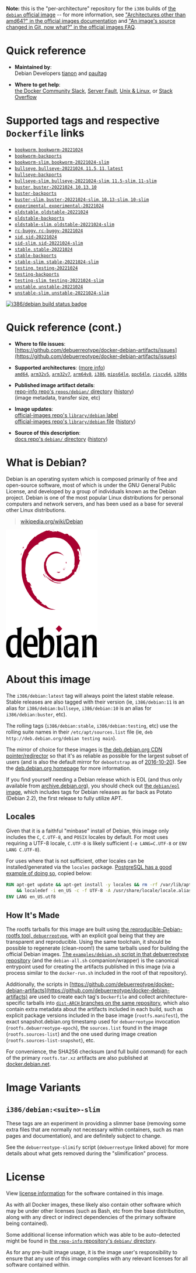 <!--

********************************************************************************

WARNING:

    DO NOT EDIT "debian/README.md"

    IT IS AUTO-GENERATED

    (from the other files in "debian/" combined with a set of templates)

********************************************************************************

-->

**Note:** this is the "per-architecture" repository for the `i386` builds of [the `debian` official image](https://hub.docker.com/_/debian) -- for more information, see ["Architectures other than amd64?" in the official images documentation](https://github.com/docker-library/official-images#architectures-other-than-amd64) and ["An image's source changed in Git, now what?" in the official images FAQ](https://github.com/docker-library/faq#an-images-source-changed-in-git-now-what).

# Quick reference

-	**Maintained by**:  
	Debian Developers [tianon](https://qa.debian.org/developer.php?login=tianon) and [paultag](https://qa.debian.org/developer.php?login=paultag)

-	**Where to get help**:  
	[the Docker Community Slack](https://dockr.ly/slack), [Server Fault](https://serverfault.com/help/on-topic), [Unix & Linux](https://unix.stackexchange.com/help/on-topic), or [Stack Overflow](https://stackoverflow.com/help/on-topic)

# Supported tags and respective `Dockerfile` links

-	[`bookworm`, `bookworm-20221024`](https://github.com/debuerreotype/docker-debian-artifacts/blob/6edb6965dab2d7fd328af6a2f237620a600c9570/bookworm/Dockerfile)
-	[`bookworm-backports`](https://github.com/debuerreotype/docker-debian-artifacts/blob/6edb6965dab2d7fd328af6a2f237620a600c9570/bookworm/backports/Dockerfile)
-	[`bookworm-slim`, `bookworm-20221024-slim`](https://github.com/debuerreotype/docker-debian-artifacts/blob/6edb6965dab2d7fd328af6a2f237620a600c9570/bookworm/slim/Dockerfile)
-	[`bullseye`, `bullseye-20221024`, `11.5`, `11`, `latest`](https://github.com/debuerreotype/docker-debian-artifacts/blob/6edb6965dab2d7fd328af6a2f237620a600c9570/bullseye/Dockerfile)
-	[`bullseye-backports`](https://github.com/debuerreotype/docker-debian-artifacts/blob/6edb6965dab2d7fd328af6a2f237620a600c9570/bullseye/backports/Dockerfile)
-	[`bullseye-slim`, `bullseye-20221024-slim`, `11.5-slim`, `11-slim`](https://github.com/debuerreotype/docker-debian-artifacts/blob/6edb6965dab2d7fd328af6a2f237620a600c9570/bullseye/slim/Dockerfile)
-	[`buster`, `buster-20221024`, `10.13`, `10`](https://github.com/debuerreotype/docker-debian-artifacts/blob/6edb6965dab2d7fd328af6a2f237620a600c9570/buster/Dockerfile)
-	[`buster-backports`](https://github.com/debuerreotype/docker-debian-artifacts/blob/6edb6965dab2d7fd328af6a2f237620a600c9570/buster/backports/Dockerfile)
-	[`buster-slim`, `buster-20221024-slim`, `10.13-slim`, `10-slim`](https://github.com/debuerreotype/docker-debian-artifacts/blob/6edb6965dab2d7fd328af6a2f237620a600c9570/buster/slim/Dockerfile)
-	[`experimental`, `experimental-20221024`](https://github.com/debuerreotype/docker-debian-artifacts/blob/6edb6965dab2d7fd328af6a2f237620a600c9570/experimental/Dockerfile)
-	[`oldstable`, `oldstable-20221024`](https://github.com/debuerreotype/docker-debian-artifacts/blob/6edb6965dab2d7fd328af6a2f237620a600c9570/oldstable/Dockerfile)
-	[`oldstable-backports`](https://github.com/debuerreotype/docker-debian-artifacts/blob/6edb6965dab2d7fd328af6a2f237620a600c9570/oldstable/backports/Dockerfile)
-	[`oldstable-slim`, `oldstable-20221024-slim`](https://github.com/debuerreotype/docker-debian-artifacts/blob/6edb6965dab2d7fd328af6a2f237620a600c9570/oldstable/slim/Dockerfile)
-	[`rc-buggy`, `rc-buggy-20221024`](https://github.com/debuerreotype/docker-debian-artifacts/blob/6edb6965dab2d7fd328af6a2f237620a600c9570/rc-buggy/Dockerfile)
-	[`sid`, `sid-20221024`](https://github.com/debuerreotype/docker-debian-artifacts/blob/6edb6965dab2d7fd328af6a2f237620a600c9570/sid/Dockerfile)
-	[`sid-slim`, `sid-20221024-slim`](https://github.com/debuerreotype/docker-debian-artifacts/blob/6edb6965dab2d7fd328af6a2f237620a600c9570/sid/slim/Dockerfile)
-	[`stable`, `stable-20221024`](https://github.com/debuerreotype/docker-debian-artifacts/blob/6edb6965dab2d7fd328af6a2f237620a600c9570/stable/Dockerfile)
-	[`stable-backports`](https://github.com/debuerreotype/docker-debian-artifacts/blob/6edb6965dab2d7fd328af6a2f237620a600c9570/stable/backports/Dockerfile)
-	[`stable-slim`, `stable-20221024-slim`](https://github.com/debuerreotype/docker-debian-artifacts/blob/6edb6965dab2d7fd328af6a2f237620a600c9570/stable/slim/Dockerfile)
-	[`testing`, `testing-20221024`](https://github.com/debuerreotype/docker-debian-artifacts/blob/6edb6965dab2d7fd328af6a2f237620a600c9570/testing/Dockerfile)
-	[`testing-backports`](https://github.com/debuerreotype/docker-debian-artifacts/blob/6edb6965dab2d7fd328af6a2f237620a600c9570/testing/backports/Dockerfile)
-	[`testing-slim`, `testing-20221024-slim`](https://github.com/debuerreotype/docker-debian-artifacts/blob/6edb6965dab2d7fd328af6a2f237620a600c9570/testing/slim/Dockerfile)
-	[`unstable`, `unstable-20221024`](https://github.com/debuerreotype/docker-debian-artifacts/blob/6edb6965dab2d7fd328af6a2f237620a600c9570/unstable/Dockerfile)
-	[`unstable-slim`, `unstable-20221024-slim`](https://github.com/debuerreotype/docker-debian-artifacts/blob/6edb6965dab2d7fd328af6a2f237620a600c9570/unstable/slim/Dockerfile)

[![i386/debian build status badge](https://img.shields.io/jenkins/s/https/doi-janky.infosiftr.net/job/multiarch/job/i386/job/debian.svg?label=i386/debian%20%20build%20job)](https://doi-janky.infosiftr.net/job/multiarch/job/i386/job/debian/)

# Quick reference (cont.)

-	**Where to file issues**:  
	[https://github.com/debuerreotype/docker-debian-artifacts/issues](https://github.com/debuerreotype/docker-debian-artifacts/issues)

-	**Supported architectures**: ([more info](https://github.com/docker-library/official-images#architectures-other-than-amd64))  
	[`amd64`](https://hub.docker.com/r/amd64/debian/), [`arm32v5`](https://hub.docker.com/r/arm32v5/debian/), [`arm32v7`](https://hub.docker.com/r/arm32v7/debian/), [`arm64v8`](https://hub.docker.com/r/arm64v8/debian/), [`i386`](https://hub.docker.com/r/i386/debian/), [`mips64le`](https://hub.docker.com/r/mips64le/debian/), [`ppc64le`](https://hub.docker.com/r/ppc64le/debian/), [`riscv64`](https://hub.docker.com/r/riscv64/debian/), [`s390x`](https://hub.docker.com/r/s390x/debian/)

-	**Published image artifact details**:  
	[repo-info repo's `repos/debian/` directory](https://github.com/docker-library/repo-info/blob/master/repos/debian) ([history](https://github.com/docker-library/repo-info/commits/master/repos/debian))  
	(image metadata, transfer size, etc)

-	**Image updates**:  
	[official-images repo's `library/debian` label](https://github.com/docker-library/official-images/issues?q=label%3Alibrary%2Fdebian)  
	[official-images repo's `library/debian` file](https://github.com/docker-library/official-images/blob/master/library/debian) ([history](https://github.com/docker-library/official-images/commits/master/library/debian))

-	**Source of this description**:  
	[docs repo's `debian/` directory](https://github.com/docker-library/docs/tree/master/debian) ([history](https://github.com/docker-library/docs/commits/master/debian))

# What is Debian?

Debian is an operating system which is composed primarily of free and open-source software, most of which is under the GNU General Public License, and developed by a group of individuals known as the Debian project. Debian is one of the most popular Linux distributions for personal computers and network servers, and has been used as a base for several other Linux distributions.

> [wikipedia.org/wiki/Debian](https://en.wikipedia.org/wiki/Debian)

![logo](https://raw.githubusercontent.com/docker-library/docs/b449be7df57e9ed9086bb5821bfb5d6cdc5d67a4/debian/logo.png)

# About this image

The `i386/debian:latest` tag will always point the latest stable release. Stable releases are also tagged with their version (ie, `i386/debian:11` is an alias for `i386/debian:bullseye`, `i386/debian:10` is an alias for `i386/debian:buster`, etc).

The rolling tags (`i386/debian:stable`, `i386/debian:testing`, etc) use the rolling suite names in their `/etc/apt/sources.list` file (ie, `deb http://deb.debian.org/debian testing main`).

The mirror of choice for these images is [the deb.debian.org CDN pointer/redirector](https://deb.debian.org) so that it's as reliable as possible for the largest subset of users (and is also the default mirror for `debootstrap` as of [2016-10-20](https://anonscm.debian.org/cgit/d-i/debootstrap.git/commit/?id=9e8bc60ad1ccf3a25ce7890526b70059f3e770de)). See the [deb.debian.org homepage](https://deb.debian.org) for more information.

If you find yourself needing a Debian release which is EOL (and thus only available from [archive.debian.org](http://archive.debian.org)), you should check out [the `debian/eol` image](https://hub.docker.com/r/debian/eol/), which includes tags for Debian releases as far back as Potato (Debian 2.2), the first release to fully utilize APT.

## Locales

Given that it is a faithful "minbase" install of Debian, this image only includes the `C`, `C.UTF-8`, and `POSIX` locales by default. For most uses requiring a UTF-8 locale, `C.UTF-8` is likely sufficient (`-e LANG=C.UTF-8` or `ENV LANG C.UTF-8`).

For uses where that is not sufficient, other locales can be installed/generated via the `locales` package. [PostgreSQL has a good example of doing so](https://github.com/docker-library/postgres/blob/69bc540ecfffecce72d49fa7e4a46680350037f9/9.6/Dockerfile#L21-L24), copied below:

```dockerfile
RUN apt-get update && apt-get install -y locales && rm -rf /var/lib/apt/lists/* \
	&& localedef -i en_US -c -f UTF-8 -A /usr/share/locale/locale.alias en_US.UTF-8
ENV LANG en_US.utf8
```

## How It's Made

The rootfs tarballs for this image are built using [the reproducible-Debian-rootfs tool, `debuerreotype`](https://github.com/debuerreotype/debuerreotype), with an explicit goal being that they are transparent and reproducible. Using the same toolchain, it should be possible to regenerate (clean-room!) the same tarballs used for building the official Debian images. [The `examples/debian.sh` script in that debuerreotype repository](https://github.com/debuerreotype/debuerreotype/blob/master/examples/debian.sh) (and the `debian-all.sh` companion/wrapper) is the canonical entrypoint used for creating the artifacts published in this image (via a process similar to the `docker-run.sh` included in the root of that repository).

Additionally, the scripts in [https://github.com/debuerreotype/docker-debian-artifacts](https://github.com/debuerreotype/docker-debian-artifacts) are used to create each tag's `Dockerfile` and collect architecture-specific tarballs into [`dist-ARCH` branches on the same repository](https://github.com/debuerreotype/docker-debian-artifacts/branches), which also contain extra metadata about the artifacts included in each build, such as explicit package versions included in the base image (`rootfs.manifest`), the exact snapshot.debian.org timestamp used for `debuerreotype` invocation (`rootfs.debuerreotype-epoch`), the `sources.list` found in the image (`rootfs.sources-list`) and the one used during image creation (`rootfs.sources-list-snapshot`), etc.

For convenience, the SHA256 checksum (and full build command) for each of the primary `rootfs.tar.xz` artifacts are also published at [docker.debian.net](https://docker.debian.net/).

# Image Variants

## `i386/debian:<suite>-slim`

These tags are an experiment in providing a slimmer base (removing some extra files that are normally not necessary within containers, such as man pages and documentation), and are definitely subject to change.

See the `debuerreotype-slimify` script (`debuerreotype` linked above) for more details about what gets removed during the "slimification" process.

# License

View [license information](https://www.debian.org/social_contract#guidelines) for the software contained in this image.

As with all Docker images, these likely also contain other software which may be under other licenses (such as Bash, etc from the base distribution, along with any direct or indirect dependencies of the primary software being contained).

Some additional license information which was able to be auto-detected might be found in [the `repo-info` repository's `debian/` directory](https://github.com/docker-library/repo-info/tree/master/repos/debian).

As for any pre-built image usage, it is the image user's responsibility to ensure that any use of this image complies with any relevant licenses for all software contained within.
